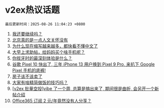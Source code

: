 # v2ex热议话题

`最后更新时间：2025-08-26 11:04:23 +0800`

1. [我还要继续吗？](https://www.v2ex.com/t/1154890)
1. [北京真的是一点人文关怀没有](https://www.v2ex.com/t/1154806)
1. [为什么现在缩写越来越多，都快看不懂中文了](https://www.v2ex.com/t/1154899)
1. [大早上求助帖，给妈妈买个啥手机呢？](https://www.v2ex.com/t/1154908)
1. [你拔牙时的最深刻体验是什么？](https://www.v2ex.com/t/1154795)
1. [谷歌 Pixel 10 快出了, 三年 iPhone 13 用户换到 Pixel 9 Pro, 来扒下 Google Pixel 手机的底裤!](https://www.v2ex.com/t/1154845)
1. [房子该不该卖了](https://www.v2ex.com/t/1154878)
1. [大家有啥精简做饭的技巧吗？](https://www.v2ex.com/t/1154894)
1. [[v2ex 批量空投]vibe 了一个周, 总算是搞出来了, 期间很是曲折, 会另开一个新帖介绍](https://www.v2ex.com/t/1154854)
1. [Office365 订阅 2 元/年竟然没有人分享？](https://www.v2ex.com/t/1154816)

